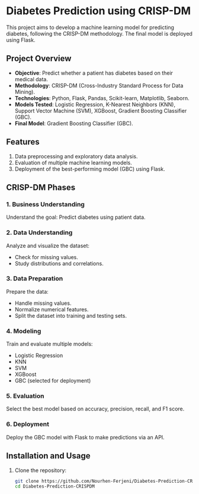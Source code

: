 # Diabetes Prediction using CRISP-DM

This project aims to develop a machine learning model for predicting diabetes, following the CRISP-DM methodology. The final model is deployed using Flask.

## Project Overview

- **Objective**: Predict whether a patient has diabetes based on their medical data.
- **Methodology**: CRISP-DM (Cross-Industry Standard Process for Data Mining).
- **Technologies**: Python, Flask, Pandas, Scikit-learn, Matplotlib, Seaborn.
- **Models Tested**: Logistic Regression, K-Nearest Neighbors (KNN), Support Vector Machine (SVM), XGBoost, Gradient Boosting Classifier (GBC).
- **Final Model**: Gradient Boosting Classifier (GBC).

## Features

1. Data preprocessing and exploratory data analysis.
2. Evaluation of multiple machine learning models.
3. Deployment of the best-performing model (GBC) using Flask.

## CRISP-DM Phases

### 1. Business Understanding
Understand the goal: Predict diabetes using patient data.

### 2. Data Understanding
Analyze and visualize the dataset:
- Check for missing values.
- Study distributions and correlations.

### 3. Data Preparation
Prepare the data:
- Handle missing values.
- Normalize numerical features.
- Split the dataset into training and testing sets.

### 4. Modeling
Train and evaluate multiple models:
- Logistic Regression
- KNN
- SVM
- XGBoost
- GBC (selected for deployment)

### 5. Evaluation
Select the best model based on accuracy, precision, recall, and F1 score.

### 6. Deployment
Deploy the GBC model with Flask to make predictions via an API.

## Installation and Usage

1. Clone the repository:
   ```bash
   git clone https://github.com/Nourhen-Ferjeni/Diabetes-Prediction-CRISPDM.git
   cd Diabetes-Prediction-CRISPDM
